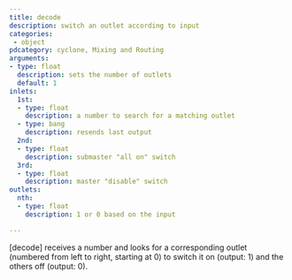 ```yaml
---
title: decode
description: switch an outlet according to input
categories:
 - object
pdcategory: cyclone, Mixing and Routing
arguments:
- type: float
  description: sets the number of outlets
  default: 1
inlets:
  1st:
  - type: float
    description: a number to search for a matching outlet
  - type: bang
    description: resends last output
  2nd:
  - type: float
    description: submaster "all on" switch
  3rd:
  - type: float
    description: master "disable" switch
outlets:
  nth:
  - type: float
    description: 1 or 0 based on the input

---
```


[decode] receives a number and looks for a corresponding outlet (numbered from left to right, starting at 0) to switch it on (output: 1) and the others off (output: 0).

